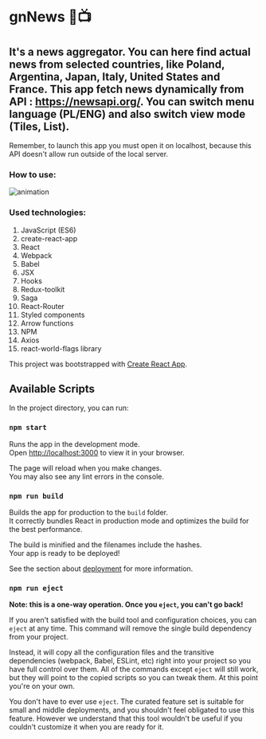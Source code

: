 # gnNews 📰📺

## It's a news aggregator. You can here find actual news from selected countries, like Poland, Argentina, Japan, Italy, United States and France. This app fetch news dynamically from API : https://newsapi.org/. You can switch menu language (PL/ENG) and also switch view mode (Tiles, List).

Remember, to launch this app you must open it on localhost, because this API doesn't allow run outside of the local server.

### How to use: 

![animation](https://github.com/KonradBauer/gnNewsAggregator/blob/main/public/gnNews.gif?raw=true)

### Used technologies:
<ol>
<li>JavaScript (ES6)</li>
<li>create-react-app</li>
<li>React</li>
<li>Webpack</li>
<li>Babel</li>
<li>JSX</li>
<li>Hooks</li>
<li>Redux-toolkit</li>
<li>Saga</li>
<li>React-Router</li>
<li>Styled components</li>
<li>Arrow functions</li>
<li>NPM</li>
<li>Axios</li>
<li>react-world-flags library</li>
</ol>

This project was bootstrapped with [Create React App](https://github.com/facebook/create-react-app).

## Available Scripts

In the project directory, you can run:

### `npm start`

Runs the app in the development mode.\
Open [http://localhost:3000](http://localhost:3000) to view it in your browser.

The page will reload when you make changes.\
You may also see any lint errors in the console.

### `npm run build`

Builds the app for production to the `build` folder.\
It correctly bundles React in production mode and optimizes the build for the best performance.

The build is minified and the filenames include the hashes.\
Your app is ready to be deployed!

See the section about [deployment](https://facebook.github.io/create-react-app/docs/deployment) for more information.

### `npm run eject`

**Note: this is a one-way operation. Once you `eject`, you can't go back!**

If you aren't satisfied with the build tool and configuration choices, you can `eject` at any time. This command will remove the single build dependency from your project.

Instead, it will copy all the configuration files and the transitive dependencies (webpack, Babel, ESLint, etc) right into your project so you have full control over them. All of the commands except `eject` will still work, but they will point to the copied scripts so you can tweak them. At this point you're on your own.

You don't have to ever use `eject`. The curated feature set is suitable for small and middle deployments, and you shouldn't feel obligated to use this feature. However we understand that this tool wouldn't be useful if you couldn't customize it when you are ready for it.
